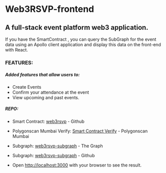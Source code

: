 # Web3RSVP-frontend

## A full-stack event platform web3 application.

If you have the SmartContract , you can query the SubGraph for the event data using an Apollo client application and display this data on the front-end with React.

### FEATURES:
##### Added features that allow users to:

- Create Events
- Confirm your attendance at the event
- View upcoming and past events.

##### REPO:

- Smart Contract: [web3rsvp](https://github.com/abidantriguero/web3rsvp) -   Github

- Polygonscan Mumbai Verify: [Smart Contract Verify](https://mumbai.polygonscan.com/address/0x6fBe905d5339A7C7Ea4F62D48a311978c17B218d#code) - Polygonscan Mumbai

- Subgraph: [web3rsvp-subgraph](https://thegraph.com/hosted-service/subgraph/abidantriguero/web3rsvp-subgraph) - The Graph

- Subgraph: [web3rsvp-subgraph](https://github.com/abidantriguero/web3rsvp-subgraph) - Github

- Open [http://localhost:3000](http://localhost:3000) with your browser to see the result.
